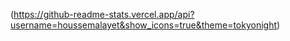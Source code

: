 
[]()(https://github-readme-stats.vercel.app/api?username=houssemalayet&show_icons=true&theme=tokyonight)

